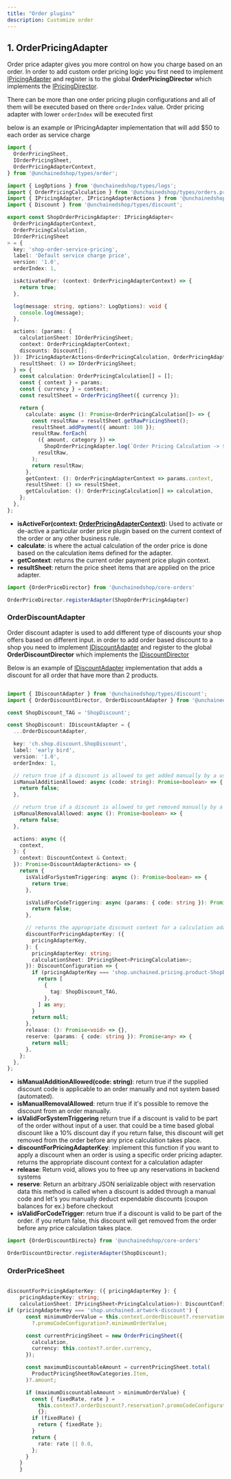 ```yaml
---
title: "Order plugins"
description: Customize order 
---
```


## 1. OrderPricingAdapter
Order price adapter gives you more control on how you charge based on an order. In order to add custom order pricing logic you first need to implement [IPricingAdapter](https://docs.unchained.shop/types/types/pricing.IPricingAdapter.html)  and register is to the global **OrderPricingDirector** which implements the [IPricingDirector](https://docs.unchained.shop/types/types/pricing.IPricingDirector.html).

There can be more than one order pricing plugin configurations and all of them will be executed based on there `orderIndex` value. Order pricing adapter with lower `orderIndex` will be executed first 

below is an example or IPricingAdapter implementation that will add $50 to each order as service charge


```typescript
import {
  OrderPricingSheet,
  IOrderPricingSheet,
  OrderPricingAdapterContext,
} from '@unchainedshop/types/order';

import { LogOptions } from '@unchainedshop/types/logs';
import { OrderPricingCalculation } from '@unchainedshop/types/orders.pricing';
import { IPricingAdapter, IPricingAdapterActions } from '@unchainedshop/types/pricing';
import { Discount } from '@unchainedshop/types/discount';

export const ShopOrderPricingAdapter: IPricingAdapter<
  OrderPricingAdapterContext,
  OrderPricingCalculation,
  IOrderPricingSheet
> = {
  key: 'shop-order-service-pricing',
  label: 'Default service charge price',
  version: '1.0',
  orderIndex: 1,

  isActivatedFor: (context: OrderPricingAdapterContext) => {
    return true;
  },

  log(message: string, options?: LogOptions): void {
    console.log(message);
  },

  actions: (params: {
    calculationSheet: IOrderPricingSheet;
    context: OrderPricingAdapterContext;
    discounts: Discount[];
  }): IPricingAdapterActions<OrderPricingCalculation, OrderPricingAdapterContext> & {
    resultSheet: () => IOrderPricingSheet;
  } => {
    const calculation: OrderPricingCalculation[] = [];
    const { context } = params;
    const { currency } = context;
    const resultSheet = OrderPricingSheet({ currency });

    return {
      calculate: async (): Promise<OrderPricingCalculation[]> => {
        const resultRaw = resultSheet.getRawPricingSheet();
        resultSheet.addPayment({ amount: 100 });
        resultRaw.forEach(
          ({ amount, category }) =>
            ShopOrderPricingAdapter.log(`Order Pricing Calculation -> ${category} ${amount}`),
          resultRaw,
        );
        return resultRaw;
      },
      getContext: (): OrderPricingAdapterContext => params.context,
      resultSheet: () => resultSheet,
      getCalculation: (): OrderPricingCalculation[] => calculation,
    };
  },
};

```

- **isActiveFor(context: [OrderPricingAdapterContext](https://docs.unchained.shop/types/types/interfaces/orders_pricing.OrderPricingAdapterContext.html))**: Used to activate or de-active a particular order price plugin based on the current context of the order or any other business rule.
- **calculate**: is where the actual calculation of the order price is done based on the calculation items defined for the adapter.
- **getContext**: returns the current order payment price plugin context.
- **resultSheet**: return the price sheet items that are  applied on the price adapter.


```typescript
import {OrderPriceDirector} from '@unchainedshop/core-orders'

OrderPriceDirector.registerAdapter(ShopOrderPricingAdapter)
```

### OrderDiscountAdapter 

Order discount adapter is used to add different type of discounts your shop offers based on different input. in order to add order based discount to a shop you need to implement [IDiscountAdapter](https://docs.unchained.shop/types/types/interfaces/discount.DiscountAdapterActions.html) and register to the global **OrderDiscountDirector** which implements the [IDiscountDirector](https://docs.unchained.shop/types/types/discount.IDiscountDirector.html)



Below is an example of [IDiscountAdapter](https://docs.unchained.shop/types/types/interfaces/discount.DiscountAdapterActions.html) implementation that adds a discount for all order that have more than 2 products.


```typescript

import { IDiscountAdapter } from '@unchainedshop/types/discount';
import { OrderDiscountDirector, OrderDiscountAdapter } from '@unchainedshop/core-orders';

const ShopDiscount_TAG = 'ShopDiscount';

const ShopDiscount: IDiscountAdapter = {
  ...OrderDiscountAdapter,

  key: 'ch.shop.discount.ShopDiscount',
  label: 'early bird',
  version: '1.0',
  orderIndex: 1,

  // return true if a discount is allowed to get added manually by a user
  isManualAdditionAllowed: async (code: string): Promise<boolean> => {
    return false;
  },

  // return true if a discount is allowed to get removed manually by a user
  isManualRemovalAllowed: async (): Promise<boolean> => {
    return false;
  },

  actions: async ({
    context,
  }: {
    context: DiscountContext & Context;
  }): Promise<DiscountAdapterActions> => {
    return {
      isValidForSystemTriggering: async (): Promise<boolean> => {
        return true;
      },

      isValidForCodeTriggering: async (params: { code: string }): Promise<boolean> => {
        return false;
      },

      // returns the appropriate discount context for a calculation adapter
      discountForPricingAdapterKey: ({
        pricingAdapterKey,
      }: {
        pricingAdapterKey: string;
        calculationSheet: IPricingSheet<PricingCalculation>;
      }): DiscountConfiguration => {
        if (pricingAdapterKey === 'shop.unchained.pricing.product-ShopDiscount') {
          return [
            {
              tag: ShopDiscount_TAG,
            },
          ] as any;
        }
        return null;
      },
      release: (): Promise<void> => {},
      reserve: (params: { code: string }): Promise<any> => {
        return null;
      },
    };
  },
};

```

- **isManualAdditionAllowed(code: string)**: return true if the supplied discount code is applicable to an order manually and not system based (automated).
- **isManualRemovalAllowed**: return true if it's possible to remove the discount from an order manually.
- **isValidForSystemTriggering** return true if a discount is valid to be part of the order without input of a user. that could be a time based global discount like a 10% discount day if you return false, this discount will get removed from the order before any price calculation takes place.
- **discountForPricingAdapterKey**: implement this function if you want to apply a discount when an order is using a specific order pricing adapter. returns the appropriate discount context for a calculation adapter
- **release**: Return void, allows you to free up any reservations in backend systems
- **reserve**: Return an arbitrary JSON serializable object with reservation data this method is called when a discount is added through a manual code and let's you manually deduct expendable discounts (coupon balances for ex.) before checkout
- **isValidForCodeTrigger**: return true if a discount is valid to be part of the order. if you return false, this discount will get removed from the order before any price calculation takes place.


```typescript
import {OrderDiscountDirecto} from '@unchainedshop/core-orders'

OrderDiscountDirector.registerAdapter(ShopDiscount);
```



### OrderPriceSheet



```typescript

discountForPricingAdapterKey: ({ pricingAdapterKey }: {
    pricingAdapterKey: string;
    calculationSheet: IPricingSheet<PricingCalculation>): DiscountConfiguration => {
if (pricingAdapterKey === 'shop.unchained.artwork-discount') {
      const minimumOrderValue = this.context.orderDiscount?.reservation
        ?.promoCodeConfiguration?.minimumOrderValue;

      const currentPricingSheet = new OrderPricingSheet({
        calculation,
        currency: this.context?.order.currency,
      });

      const maximumDiscountableAmount = currentPricingSheet.total(
        ProductPricingSheetRowCategories.Item,
      )?.amount;

      if (maximumDiscountableAmount > minimumOrderValue) {
        const { fixedRate, rate } =
          this.context?.orderDiscount?.reservation?.promoCodeConfiguration ||
          {};
        if (fixedRate) {
          return { fixedRate };
        }
        return {
          rate: rate || 0.0,
        };
      }
    }
    }

```